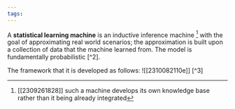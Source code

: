 ```yaml
---
tags:
---
```

A **statistical learning machine** is an inductive inference machine [^1] with the goal of approximating real world scenarios; the approximation is built upon a collection of data that the machine learned from. The model is fundamentally probabilistic [^2].

The framework that it is developed as follows:
![[2310082110e]] [^3]

[^1]: [[2309261828]] such a machine develops its own knowledge base rather than it being already integrated 